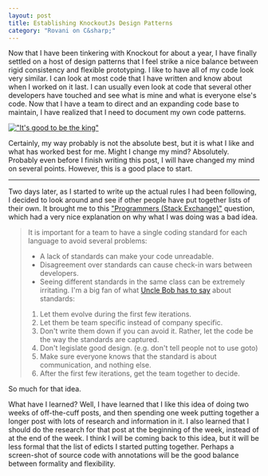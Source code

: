 ```yaml
---
layout: post
title: Establishing KnockoutJs Design Patterns
category: "Rovani on C&sharp;"
---
```


Now that I have been tinkering with Knockout for about a year, I have finally settled on a host of design patterns that I feel strike a nice
balance between rigid consistency and flexible prototyping. I like to have all of my code look very similar. I can look at most code that
I have written and know about when I worked on it last. I can usually even look at code that several other developers have touched and see
what is mine and what is everyone else's code. Now that I have a team to direct and an expanding code base to maintain, I have realized that
I need to document my own code patterns.

[!["It's good to be the king"](http://img.youtube.com/vi/lZKiYgcgBAY/0.jpg)](https://youtu.be/lZKiYgcgBAY "It's good to be the king'")

Certainly, my way probably is not the absolute best, but it is what I like and what has worked best for me. Might I change my mind? Absolutely. Probably even before I finish writing this post, I will have changed my mind on several points. However, this is a good place to start.

-----

Two days later, as I started to write up the actual rules I had been following, I decided to look around and see if other people have put
together lists of their own. It brought me to this ["Programmers (Stack Exchange)"](http://programmers.stackexchange.com/questions/1323/does-your-company-have-a-coding-standard)
question, which had a very nice explanation on why what I was doing was a bad idea.

> It is important for a team to have a single coding standard for each language to avoid several problems:
>
> - A lack of standards can make your code unreadable.
> - Disagreement over standards can cause check-in wars between developers.
> - Seeing different standards in the same class can be extremely irritating.
> I'm a big fan of what [Uncle Bob has to say](http://c2.com/cgi/wiki?UncleBobOnCodingStandards) about standards:
> 
> 1. Let them evolve during the first few iterations.
> 1. Let them be team specific instead of company specific.
> 1. Don't write them down if you can avoid it. Rather, let the code be the way the standards are captured.
> 1. Don't legislate good design. (e.g. don't tell people not to use goto)
> 1. Make sure everyone knows that the standard is about communication, and nothing else.
> 1. After the first few iterations, get the team together to decide.


So much for that idea.

What have I learned? Well, I have learned that I like this idea of doing two weeks of off-the-cuff posts, and then spending one week putting
together a longer post with lots of research and information in it. I also learned that I should do the research for that post at the beginning
of the week, instead of at the end of the week. I think I will be coming back to this idea, but it will be less formal that the list of edicts I
started putting together. Perhaps a screen-shot of source code with annotations will be the good balance between formality and flexibility.